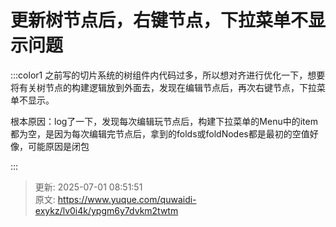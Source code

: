 # 更新树节点后，右键节点，下拉菜单不显示问题



:::color1
之前写的切片系统的树组件内代码过多，所以想对齐进行优化一下，想要将有关树节点的构建逻辑放到外面去，发现在编辑节点后，再次右键节点，下拉菜单不显示。

根本原因：log了一下，发现每次编辑玩节点后，构建下拉菜单的Menu中的item都为空，是因为每次编辑完节点后，拿到的folds或foldNodes都是最初的空值好像，可能原因是闭包

:::



> 更新: 2025-07-01 08:51:51  
> 原文: <https://www.yuque.com/quwaidi-exykz/lv0i4k/ypgm6y7dvkm2twtm>